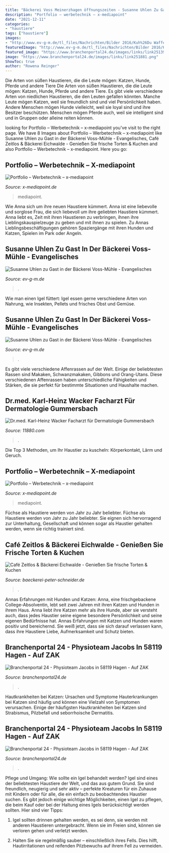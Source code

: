 ```yaml
---
title: "Bäckerei Voss Meinerzhagen öffnungszeiten - Susanne Uhlen Zu Gast In Der Bäckerei Voss-mühle"
description: "Portfolio – werbetechnik – x-mediapoint"
date: "2021-12-11"
categories:
- "haustiere"
tags: ["haustiere"]
images:
- "http://www.ev-g-m.de/tl_files/Nachrichten/Bilder 2016/Kuh%26Du Waffelverkauf 2016/kuh-du-waffelverkauf2016-3.jpg"
featuredImage: "http://www.ev-g-m.de/tl_files/Nachrichten/Bilder 2016/Kuh%26Du Waffelverkauf 2016/kuh-du-waffelverkauf2016-3.jpg"
featured_image: "https://www.branchenportal24.de/images/links/link251396.jpg"
image: "https://www.branchenportal24.de/images/links/link251881.png"
ShowToc: true
author: "Rowena Reinger"
---
```



Die Arten von süßen Haustieren, die die Leute mögen: Katzen, Hunde, Pferde und andere Tiere
Die Arten von süßen Haustieren, die die Leute mögen: Katzen, Hunde, Pferde und andere Tiere. Es gibt viele verschiedene Arten von niedlichen Haustieren, die den Leuten gefallen könnten. Manche Leute mögen Katzen, weil sie freundlich sind und viel Persönlichkeit haben. Andere Menschen mögen Hunde vielleicht, weil sie loyal sind und ihre Besitzer beschützen. Menschen mögen Pferde auch, weil sie intelligent sind und in Gruppen oder alleine reiten können.

	

		
looking for Portfolio – Werbetechnik – x-mediapoint you've visit to the right page. We have 8 Images about Portfolio – Werbetechnik – x-mediapoint like Susanne Uhlen zu Gast in der Bäckerei Voss-Mühle - Evangelisches, Café Zeitlos &amp; Bäckerei Eichwalde - Genießen Sie frische Torten &amp; Kuchen and also Portfolio – Werbetechnik – x-mediapoint. Here you go:
		
    
## Portfolio – Werbetechnik – X-mediapoint

<img loading=lazy src="https://x-mediapoint.de/wp-content/uploads/2019/02/varioplast-schild-1024x1024.jpg" onerror="this.onerror=null;this.src='https://tse3.mm.bing.net/th?id=OIP.jxhcNf4_DlEi_ur9hEvOLgHaHa&amp;pid=15.1';" alt="Portfolio – Werbetechnik – x-mediapoint">

_Source: x-mediapoint.de_

>mediapoint. 

	

Wie Anna sich um ihre neuen Haustiere kümmert.
Anna ist eine liebevolle und sorglose Frau, die sich liebevoll um ihre geliebten Haustiere kümmert. Anna liebt es, Zeit mit ihren Haustieren zu verbringen, ihnen ihre Lieblingskauspielzeuge zu geben und mit ihnen zu spielen. Zu Annas Lieblingsbeschäftigungen gehören Spaziergänge mit ihren Hunden und Katzen, Spielen im Park oder Angeln.

    
## Susanne Uhlen Zu Gast In Der Bäckerei Voss-Mühle - Evangelisches

<img loading=lazy src="http://www.ev-g-m.de/tl_files/Nachrichten/Bilder 2016/Kuh&amp;Du Waffelverkauf 2016/kuh-du-waffelverkauf2016-5.jpg" onerror="this.onerror=null;this.src='https://tse2.mm.bing.net/th?id=OIP.LoQhviWSh1WaQD-sm-DIZwHaE7&amp;pid=15.1';" alt="Susanne Uhlen zu Gast in der Bäckerei Voss-Mühle - Evangelisches">

_Source: ev-g-m.de_

>. 

	

Wie man einen Igel füttert: Igel essen gerne verschiedene Arten von Nahrung, wie Insekten, Pellets und frisches Obst und Gemüse.

    
## Susanne Uhlen Zu Gast In Der Bäckerei Voss-Mühle - Evangelisches

<img loading=lazy src="http://www.ev-g-m.de/tl_files/Nachrichten/Bilder 2016/Kuh%26Du Waffelverkauf 2016/kuh-du-waffelverkauf2016-3.jpg" onerror="this.onerror=null;this.src='https://tse3.mm.bing.net/th?id=OIP.tmRHQwPN5ba0ho5vNXbtrgHaE7&amp;pid=15.1';" alt="Susanne Uhlen zu Gast in der Bäckerei Voss-Mühle - Evangelisches">

_Source: ev-g-m.de_

>. 

	

Es gibt viele verschiedene Affenrassen auf der Welt. Einige der beliebtesten Rassen sind Makaken, Schwanzmakaken, Gibbons und Orang-Utans. Diese verschiedenen Affenrassen haben unterschiedliche Fähigkeiten und Stärken, die sie perfekt für bestimmte Situationen und Haushalte machen.

    
## Dr.med. Karl-Heinz Wacker Facharzt Für Dermatologie Gummersbach

<img loading=lazy src="https://cdn.11880.com/inh-iris-stenzel-bhw-postbank-servicecenter_17266022_mw88h66_gummersbach.jpg" onerror="this.onerror=null;this.src='https://tse2.mm.bing.net/th?id=OIP.RC6bjT3zh4jeAGzivCC4qQAAAA&amp;pid=15.1';" alt="Dr.med. Karl-Heinz Wacker Facharzt für Dermatologie Gummersbach">

_Source: 11880.com_

>. 

	

Die Top 3 Methoden, um Ihr Haustier zu kuscheln: Körperkontakt, Lärm und Geruch.

    
## Portfolio – Werbetechnik – X-mediapoint

<img loading=lazy src="https://x-mediapoint.de/wp-content/uploads/2019/01/se-immobilien-1024x1024.jpg" onerror="this.onerror=null;this.src='https://tse1.mm.bing.net/th?id=OIP.Y8VhioPQkeFcKuXf22Q_DgHaHa&amp;pid=15.1';" alt="Portfolio – Werbetechnik – x-mediapoint">

_Source: x-mediapoint.de_

>mediapoint. 

	

Füchse als Haustiere werden von Jahr zu Jahr beliebter.
Füchse als Haustiere werden von Jahr zu Jahr beliebter. Sie eignen sich hervorragend zur Unterhaltung, Gesellschaft und können sogar als Haustier gehalten werden, wenn sie richtig trainiert sind.

    
## Café Zeitlos &amp; Bäckerei Eichwalde - Genießen Sie Frische Torten &amp; Kuchen

<img loading=lazy src="https://www.baeckerei-peter-schneider.de/wp-content/uploads/2021/01/IMG_2525-980x654.jpg" onerror="this.onerror=null;this.src='https://tse4.mm.bing.net/th?id=OIP.XPK0h-fJmO3JnHGjd9I3GQHaE8&amp;pid=15.1';" alt="Café Zeitlos &amp; Bäckerei Eichwalde - Genießen Sie frische Torten &amp; Kuchen">

_Source: baeckerei-peter-schneider.de_

>. 

	

Annas Erfahrungen mit Hunden und Katzen:
Anna, eine frischgebackene College-Absolventin, lebt seit zwei Jahren mit ihren Katzen und Hunden in ihrem Haus. Anna liebt ihre Katzen mehr als ihre Hunde, aber sie versteht auch, dass jedes Haustier seine eigene besondere Persönlichkeit und seine eigenen Bedürfnisse hat. Annas Erfahrungen mit Katzen und Hunden waren positiv und bereichernd. Sie weiß jetzt, dass sie sich darauf verlassen kann, dass ihre Haustiere Liebe, Aufmerksamkeit und Schutz bieten.

    
## Branchenportal 24 - Physioteam Jacobs In 58119 Hagen - Auf ZAK

<img loading=lazy src="https://www.branchenportal24.de/images/links/link251881.png" onerror="this.onerror=null;this.src='https://tse3.mm.bing.net/th?id=OIP.YaDv17vyqg1D56VJhEDZggAAAA&amp;pid=15.1';" alt="Branchenportal 24 - Physioteam Jacobs in 58119 Hagen - Auf ZAK">

_Source: branchenportal24.de_

>. 

	

Hautkrankheiten bei Katzen: Ursachen und Symptome
Hauterkrankungen bei Katzen sind häufig und können eine Vielzahl von Symptomen verursachen. Einige der häufigsten Hautkrankheiten bei Katzen sind Strabismus, Pilzbefall und seborrhoische Dermatitis.

    
## Branchenportal 24 - Physioteam Jacobs In 58119 Hagen - Auf ZAK

<img loading=lazy src="https://www.branchenportal24.de/images/links/link251396.jpg" onerror="this.onerror=null;this.src='https://tse2.mm.bing.net/th?id=OIP.wPjDU8q24Tj-Qdh3c02GFgAAAA&amp;pid=15.1';" alt="Branchenportal 24 - Physioteam Jacobs in 58119 Hagen - Auf ZAK">

_Source: branchenportal24.de_

>. 

	

Pflege und Umgang: Wie sollte ein Igel behandelt werden?
Igel sind eines der beliebtesten Haustiere der Welt, und das aus gutem Grund. Sie sind freundlich, neugierig und sehr aktiv – perfekte Kreaturen für ein Zuhause mit Kindern oder für alle, die ein einfach zu beobachtendes Haustier suchen. Es gibt jedoch einige wichtige Möglichkeiten, einen Igel zu pflegen, die beim Kauf oder bei der Haltung eines Igels berücksichtigt werden sollten. Hier sind vier Tipps:
1) Igel sollten drinnen gehalten werden, es sei denn, sie werden mit anderen Haustieren untergebracht. Wenn sie im Freien sind, können sie verloren gehen und verletzt werden.

2) Halten Sie sie regelmäßig sauber – einschließlich ihres Fells. Dies hilft, Hautirritationen und reifenden Pilzbewuchs auf ihrem Fell zu vermeiden.

